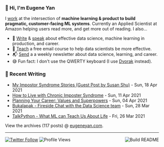 ### 👋 Hi, I'm Eugene Yan

I [work](https://eugeneyan.com/about/) at the intersection of **machine learning & product to build pragmatic, customer-facing ML systems**. Currently an Applied Scientist at Amazon helping users read more, and get more out of reading. I also...

- 📝 [Write](https://eugeneyan.com/writing/) & [speak](https://eugeneyan.com/speaking/) about effective data science, machine learning in production, and career.
- 🧠 [Teach](https://eugeneyan.com/resources/) a free email course to help data scientists be more effective.
- 📬 [Send](https://eugeneyan.com/subscribe/) a a weekly newsletter about data science, learning, and career.
- 😅 Fun fact: I don't use the QWERTY keyboard (I use [Dvorak](https://en.wikipedia.org/wiki/Dvorak_keyboard_layout) instead).

### 📝 Recent Writing

<!-- writing starts -->
* [My Impostor Syndrome Stories (Guest Post by Susan Shu)](https://eugeneyan.com//writing/imposter-syndrome-susan/) - Sun, 18 Apr 2021
* [How to Live with Chronic Imposter Syndrome](https://eugeneyan.com//writing/imposter-syndrome/) - Sun, 11 Apr 2021
* [Planning Your Career: Values and Superpowers](https://eugeneyan.com//writing/values-and-superpowers/) - Sun, 04 Apr 2021
* [Bukalapak - Fireside Chat with the Data Science team](https://eugeneyan.com//speaking/bukalapak-fireside/) - Sun, 28 Mar 2021
* [TalkPython - What ML can Teach Us About Life](https://eugeneyan.com//speaking/talk-python/) - Fri, 26 Mar 2021
<!-- writing ends -->

View the archives (<!-- writing_count starts -->117<!-- writing_count ends --> posts) @ [eugeneyan.com](https://eugeneyan.com).

---
[![Twitter Follow](https://img.shields.io/twitter/follow/eugeneyan?label=Follow&style=social)](https://twitter.com/eugeneyan) ![Profile Views](https://gpvc.arturio.dev/eugeneyan)<a href="https://github.com/eugeneyan/eugeneyan/actions"><img src="https://github.com/eugeneyan/eugeneyan/workflows/Build%20README/badge.svg?branch=master" align="right" alt="Build README"></a>
